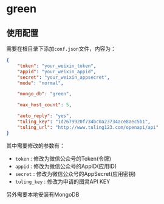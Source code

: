 # green

## 使用配置

需要在根目录下添加```conf.json```文件，内容为：

```json
{
	"token": "your_weixin_token",
	"appid": "your_weixin_appid",
	"secret": "your_weixin_appsecret",
	"mode": "normal",

	"mongo_db": "green",

	"max_host_count": 5,

	"auto_reply": "yes",
	"tuling_key": "1d2679920f734bc0a23734ace8aec5b1",
    "tuling_url": "http://www.tuling123.com/openapi/api"
}
```

其中需要修改的参数有：

- ```token``` : 修改为微信公众号的Token(令牌)
- ```appid``` : 修改为微信公众号的AppID(应用ID)
- ```secret``` : 修改为微信公众号的AppSecret(应用密钥)
- ```tuling_key``` : 修改为申请的图灵API KEY

另外需要本地安装有MongoDB
